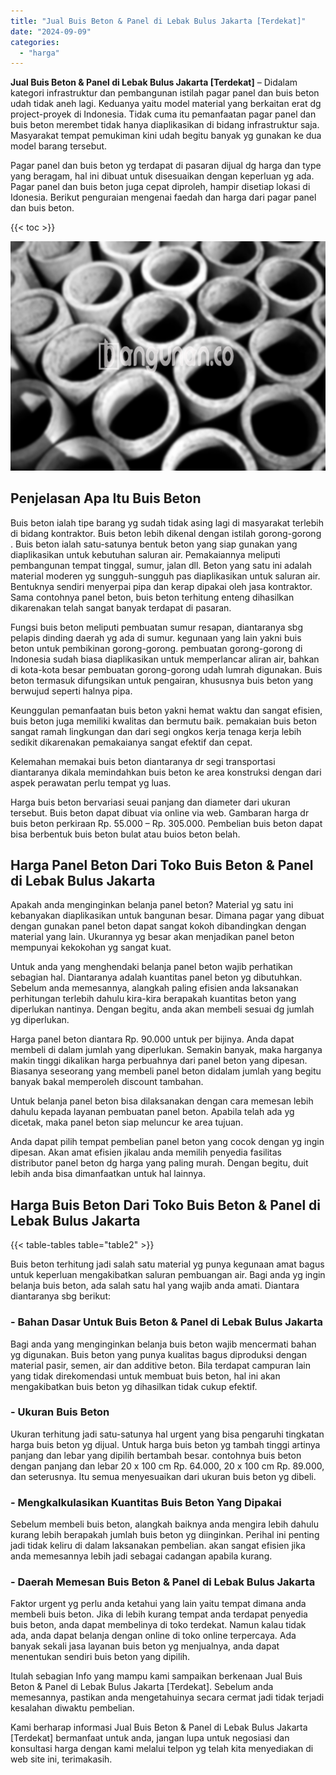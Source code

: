 ```yaml
---
title: "Jual Buis Beton & Panel di Lebak Bulus Jakarta [Terdekat]"
date: "2024-09-09"
categories: 
  - "harga"
---
```


**Jual Buis Beton & Panel di Lebak Bulus Jakarta \[Terdekat\]** – Didalam kategori infrastruktur dan pembangunan istilah pagar panel dan buis beton udah tidak aneh lagi. Keduanya yaitu model material yang berkaitan erat dg project-proyek di Indonesia. Tidak cuma itu pemanfaatan pagar panel dan buis beton merembet tidak hanya diaplikasikan di bidang infrastruktur saja. Masyarakat tempat pemukiman kini udah begitu banyak yg gunakan ke dua model barang tersebut.

Pagar panel dan buis beton yg terdapat di pasaran dijual dg harga dan type yang beragam, hal ini dibuat untuk disesuaikan dengan keperluan yg ada. Pagar panel dan buis beton juga cepat diproleh, hampir disetiap lokasi di Idonesia. Berikut penguraian mengenai faedah dan harga dari pagar panel dan buis beton.

{{< toc >}}

![Jual Buis Beton & Panel di Lebak Bulus Jakarta [Terdekat]](/images/jual-panel-buis-beton-murah-10.png)

## Penjelasan Apa Itu Buis Beton

Buis beton ialah tipe barang yg sudah tidak asing lagi di masyarakat terlebih di bidang kontraktor. Buis beton lebih dikenal dengan istilah gorong-gorong . Buis beton ialah satu-satunya bentuk beton yang siap gunakan yang diaplikasikan untuk kebutuhan saluran air. Pemakaiannya meliputi pembangunan tempat tinggal, sumur, jalan dll. Beton yang satu ini adalah material moderen yg sungguh-sungguh pas diaplikasikan untuk saluran air. Bentuknya sendiri menyerpai pipa dan kerap dipakai oleh jasa kontraktor. Sama contohnya panel beton, buis beton terhitung enteng dihasilkan dikarenakan telah sangat banyak terdapat di pasaran.

Fungsi buis beton meliputi pembuatan sumur resapan, diantaranya sbg pelapis dinding daerah yg ada di sumur. kegunaan yang lain yakni buis beton untuk pembikinan gorong-gorong. pembuatan gorong-gorong di Indonesia sudah biasa diaplikasikan untuk memperlancar aliran air, bahkan di kota-kota besar pembuatan gorong-gorong udah lumrah digunakan. Buis beton termasuk difungsikan untuk pengairan, khususnya buis beton yang berwujud seperti halnya pipa.

Keunggulan pemanfaatan buis beton yakni hemat waktu dan sangat efisien, buis beton juga memiliki kwalitas dan bermutu baik. pemakaian buis beton sangat ramah lingkungan dan dari segi ongkos kerja tenaga kerja lebih sedikit dikarenakan pemakaianya sangat efektif dan cepat.

Kelemahan memakai buis beton diantaranya dr segi transportasi diantaranya dikala memindahkan buis beton ke area konstruksi dengan dari aspek perawatan perlu tempat yg luas.

Harga buis beton bervariasi seuai panjang dan diameter dari ukuran tersebut. Buis beton dapat dibuat via online via web. Gambaran harga dr buis beton perkiraan Rp. 55.000 – Rp. 305.000. Pembelian buis beton dapat bisa berbentuk buis beton bulat atau buios beton belah.

## Harga Panel Beton Dari Toko Buis Beton & Panel di Lebak Bulus Jakarta

Apakah anda menginginkan belanja panel beton? Material yg satu ini kebanyakan diaplikasikan untuk bangunan besar. Dimana pagar yang dibuat dengan gunakan panel beton dapat sangat kokoh dibandingkan dengan material yang lain. Ukurannya yg besar akan menjadikan panel beton mempunyai kekokohan yg sangat kuat.

Untuk anda yang menghendaki belanja panel beton wajib perhatikan sebagian hal. Diantaranya adalah kuantitas panel beton yg dibutuhkan. Sebelum anda memesannya, alangkah paling efisien anda laksanakan perhitungan terlebih dahulu kira-kira berapakah kuantitas beton yang diperlukan nantinya. Dengan begitu, anda akan membeli sesuai dg jumlah yg diperlukan.

Harga panel beton diantara Rp. 90.000 untuk per bijinya. Anda dapat membeli di dalam jumlah yang diperlukan. Semakin banyak, maka harganya makin tinggi dikalikan harga perbuahnya dari panel beton yang dipesan. Biasanya seseorang yang membeli panel beton didalam jumlah yang begitu banyak bakal memperoleh discount tambahan.

Untuk belanja panel beton bisa dilaksanakan dengan cara memesan lebih dahulu kepada layanan pembuatan panel beton. Apabila telah ada yg dicetak, maka panel beton siap meluncur ke area tujuan.

Anda dapat pilih tempat pembelian panel beton yang cocok dengan yg ingin dipesan. Akan amat efisien jikalau anda memilih penyedia fasilitas distributor panel beton dg harga yang paling murah. Dengan begitu, duit lebih anda bisa dimanfaatkan untuk hal lainnya.

## Harga Buis Beton Dari Toko Buis Beton & Panel di Lebak Bulus Jakarta

{{< table-tables table="table2" >}}

Buis beton terhitung jadi salah satu material yg punya kegunaan amat bagus untuk keperluan mengakibatkan saluran pembuangan air. Bagi anda yg ingin belanja buis beton, ada salah satu hal yang wajib anda amati. Diantara diantaranya sbg berikut:

### \- Bahan Dasar Untuk Buis Beton & Panel di Lebak Bulus Jakarta

Bagi anda yang menginginkan belanja buis beton wajib mencermati bahan yg digunakan. Buis beton yang punya kualitas bagus diproduksi dengan material pasir, semen, air dan additive beton. Bila terdapat campuran lain yang tidak direkomendasi untuk membuat buis beton, hal ini akan mengakibatkan buis beton yg dihasilkan tidak cukup efektif.

### \- Ukuran Buis Beton

Ukuran terhitung jadi satu-satunya hal urgent yang bisa pengaruhi tingkatan harga buis beton yg dijual. Untuk harga buis beton yg tambah tinggi artinya panjang dan lebar yang dipilih bertambah besar. contohnya buis beton dengan panjang dan lebar 20 x 100 cm Rp. 64.000, 20 x 100 cm Rp. 89.000, dan seterusnya. Itu semua menyesuaikan dari ukuran buis beton yg dibeli.

### \- Mengkalkulasikan Kuantitas Buis Beton Yang Dipakai

Sebelum membeli buis beton, alangkah baiknya anda mengira lebih dahulu kurang lebih berapakah jumlah buis beton yg diinginkan. Perihal ini penting jadi tidak keliru di dalam laksanakan pembelian. akan sangat efisien jika anda memesannya lebih jadi sebagai cadangan apabila kurang.

### \- Daerah Memesan Buis Beton & Panel di Lebak Bulus Jakarta

Faktor urgent yg perlu anda ketahui yang lain yaitu tempat dimana anda membeli buis beton. Jika di lebih kurang tempat anda terdapat penyedia buis beton, anda dapat membelinya di toko terdekat. Namun kalau tidak ada, anda dapat belanja dengan online di toko online terpercaya. Ada banyak sekali jasa layanan buis beton yg menjualnya, anda dapat menentukan sendiri buis beton yang dipilih.

Itulah sebagian Info yang mampu kami sampaikan berkenaan Jual Buis Beton & Panel di Lebak Bulus Jakarta \[Terdekat\]. Sebelum anda memesannya, pastikan anda mengetahuinya secara cermat jadi tidak terjadi kesalahan diwaktu pembelian.

Kami berharap informasi Jual Buis Beton & Panel di Lebak Bulus Jakarta \[Terdekat\] bermanfaat untuk anda, jangan lupa untuk negosiasi dan konsultasi harga dengan kami melalui telpon yg telah kita menyediakan di web site ini, terimakasih.
